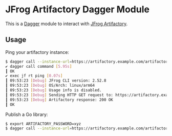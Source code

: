 # JFrog Artifactory Dagger Module

This is a [Dagger](https://dagger.io/) module to interact with [JFrog Artifactory](https://jfrog.com/artifactory/).

## Usage

Ping your artifactory instance:

```bash
$ dagger call --instance-url=https://artifactory.example.com/artifactory command --cmd rt,ping --log-level=debug
✔ dagger call command [5.95s]
┃ OK
✔ exec jf rt ping [0.07s]
┃ 09:53:23 [Debug] JFrog CLI version: 2.52.8
┃ 09:53:23 [Debug] OS/Arch: linux/arm64
┃ 09:53:23 [Debug] Usage info is disabled.
┃ 09:53:23 [Debug] Sending HTTP GET request to: https://artifactory.example.com/artifactory/api/system/ping
┃ 09:53:23 [Debug] Artifactory response: 200 OK
┃ OK
```

Publish a Go library:

```bash
$ export ARTIFACTORY_PASSWORD=xyz
$ dagger call --instance-url=https://artifactory.example.com/artifactory --username=YOUR_USER --password=${ARTIFACTORY_PASSWORD} publishGoLib --repo YOUR_ARTIFACTORY_REPO --src ./testdata --version v0.0.1 --log-level debug
```
